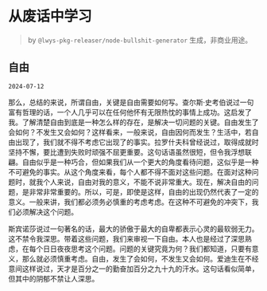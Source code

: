 # 从废话中学习

> by `@lwys-pkg-releaser/node-bullshit-generator` 生成，非商业用途。

## 自由

`2024-07-12`

那么，总结的来说，所谓自由，关键是自由需要如何写。查尔斯·史考伯说过一句富有哲理的话，一个人几乎可以在任何他怀有无限热忱的事情上成功。这启发了我。了解清楚自由到底是一种怎么样的存在，是解决一切问题的关键。自由发生了会如何？不发生又会如何？这样看来，一般来说，自由因何而发生？生活中，若自由出现了，我们就不得不考虑它出现了的事实。拉罗什夫科曾经说过，取得成就时坚持不懈，要比遭到失败时顽强不屈更重要。这句话语虽然很短，但令我浮想联翩。自由似乎是一种巧合，但如果我们从一个更大的角度看待问题，这似乎是一种不可避免的事实。从这个角度来看，每个人都不得不面对这些问题。在面对这种问题时，就我个人来说，自由对我的意义，不能不说非常重大。现在，解决自由的问题，是非常非常重要的。所以，可是，即使是这样，自由的出现仍然代表了一定的意义。一般来讲，我们都必须务必慎重的考虑考虑。在这种不可避免的冲突下，我们必须解决这个问题。

斯宾诺莎说过一句著名的话，最大的骄傲于最大的自卑都表示心灵的最软弱无力。这不禁令我深思。带着这些问题，我们来审视一下自由。本人也是经过了深思熟虑，在每个日日夜夜思考这个问题。问题的关键究竟为何？我们都知道，只要有意义，那么就必须慎重考虑。自由，发生了会如何，不发生又会如何。爱迪生在不经意间这样说过，天才是百分之一的勤奋加百分之九十九的汗水。这句话看似简单，但其中的阴郁不禁让人深思。